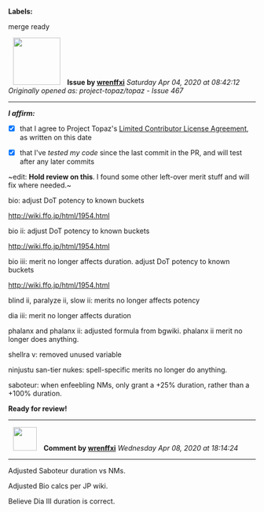 **Labels:**

merge ready



<a href="https://github.com/wrenffxi"><img src="https://avatars1.githubusercontent.com/u/21246949?v=4" width="96" height="96" hspace="10"></img></a> **Issue by [wrenffxi](https://github.com/wrenffxi)**
_Saturday Apr 04, 2020 at 08:42:12_
_Originally opened as: project-topaz/topaz - Issue 467_

----

<!-- place 'x' mark between square [] brackets to affirm: -->
**_I affirm:_**
- [x] that I agree to Project Topaz's [Limited Contributor License Agreement](http://project-topaz.com/blob/release/CONTRIBUTOR_AGREEMENT.md), as written on this date
- [x] that I've _tested my code_ since the last commit in the PR, and will test after any later commits

~edit: **Hold review on this**.  I found some other left-over merit stuff and will fix where needed.~

bio: adjust DoT potency to known buckets
http://wiki.ffo.jp/html/1954.html

bio ii: adjust DoT potency to known buckets
http://wiki.ffo.jp/html/1954.html

bio iii: merit no longer affects duration. adjust DoT potency to known buckets
http://wiki.ffo.jp/html/1954.html

blind ii, paralyze ii, slow ii: merits no longer affects potency

dia iii: merit no longer affects duration

phalanx and phalanx ii: adjusted formula from bgwiki.  phalanx ii merit no longer does anything.

shellra v: removed unused variable

ninjustu san-tier nukes: spell-specific merits no longer do anything.

saboteur: when enfeebling NMs, only grant a +25% duration, rather than a +100% duration.

**Ready for review!**


----
<a href="https://github.com/wrenffxi"><img src="https://avatars1.githubusercontent.com/u/21246949?v=4" width="48" height="48" hspace="10"></img></a> **Comment by [wrenffxi](https://github.com/wrenffxi)**
_Wednesday Apr 08, 2020 at 18:14:24_

----

Adjusted Saboteur duration vs NMs.
Adjusted Bio calcs per JP wiki.
Believe Dia III duration is correct.
